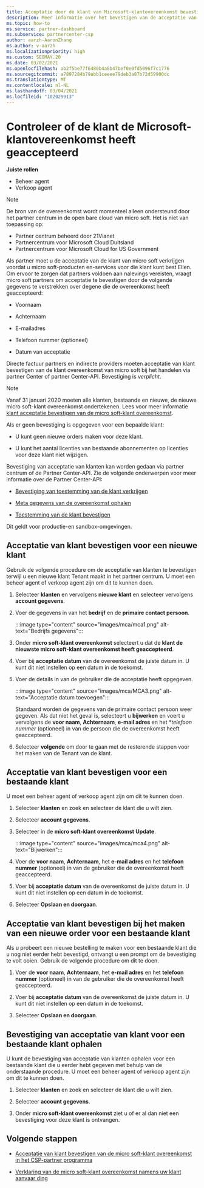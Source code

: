 ```yaml
---
title: Acceptatie door de klant van Microsoft-klantovereenkomst bevestigen
description: Meer informatie over het bevestigen van de acceptatie van de klant door de klant overeenkomst van micro soft. Dit kan nodig zijn om micro soft-producten en-services voor klanten te best Ellen.
ms.topic: how-to
ms.service: partner-dashboard
ms.subservice: partnercenter-csp
author: aarzh-AaronZhang
ms.author: v-aarzh
ms.localizationpriority: high
ms.custom: SEOMAY.20
ms.date: 03/02/2021
ms.openlocfilehash: ab2f5be77f6480b4a8b47bef0e0fd5096f7c1776
ms.sourcegitcommit: a7897284b79abb1ceeee79deb3a87b72d59900dc
ms.translationtype: MT
ms.contentlocale: nl-NL
ms.lasthandoff: 03/04/2021
ms.locfileid: "102029913"
---
```

# <a name="confirm-customer-acceptance-of-the-microsoft-customer-agreement"></a>Controleer of de klant de Microsoft-klantovereenkomst heeft geaccepteerd


**Juiste rollen**

- Beheer agent
- Verkoop agent

> [!NOTE]
> De bron van de overeenkomst wordt momenteel alleen ondersteund door het partner centrum in de open bare cloud van micro soft. Het is niet van toepassing op:
> * Partner centrum beheerd door 21Vianet
> * Partnercentrum voor Microsoft Cloud Duitsland
> * Partnercentrum voor Microsoft Cloud for US Government


Als partner moet u de acceptatie van de klant van micro soft verkrijgen voordat u micro soft-producten en-services voor die klant kunt best Ellen. Om ervoor te zorgen dat partners voldoen aan nalevings vereisten, vraagt micro soft partners om acceptatie te bevestigen door de volgende gegevens te verstrekken over degene die de overeenkomst heeft geaccepteerd:

- Voornaam

- Achternaam

- E-mailadres

- Telefoon nummer (optioneel)

- Datum van acceptatie

Directe factuur partners en indirecte providers moeten acceptatie van klant bevestigen van de klant overeenkomst van micro soft bij het handelen via partner Center of partner Center-API. Bevestiging is *verplicht*.

>[!NOTE]
>Vanaf 31 januari 2020 moeten alle klanten, bestaande en nieuwe, de nieuwe micro soft-klant overeenkomst ondertekenen. Lees voor meer informatie [klant acceptatie bevestigen van de micro soft-klant overeenkomst](confirm-customer-agreement.md).

Als er geen bevestiging is opgegeven voor een bepaalde klant:

- U kunt geen nieuwe orders maken voor deze klant.

- U kunt het aantal licenties van bestaande abonnementen op licenties voor deze klant niet wijzigen.

Bevestiging van acceptatie van klanten kan worden gedaan via partner centrum of de Partner Center-API. Zie de volgende onderwerpen voor meer informatie over de Partner Center-API:

- [Bevestiging van toestemming van de klant verkrijgen](/partner-center/develop/get-confirmation-of-customer-consent)

- [Meta gegevens van de overeenkomst ophalen](/partner-center/develop/get-agreement-metadata)

- [Toestemming van de klant bevestigen](/partner-center/develop/confirm-customer-consent)

Dit geldt voor productie-en sandbox-omgevingen.

## <a name="confirm-customer-acceptance-for-a-new-customer"></a>Acceptatie van klant bevestigen voor een nieuwe klant

Gebruik de volgende procedure om de acceptatie van klanten te bevestigen terwijl u een nieuwe klant Tenant maakt in het partner centrum. U moet een beheer agent of verkoop agent zijn om dit te kunnen doen.

1. Selecteer **klanten** en vervolgens **nieuwe klant** en selecteer vervolgens **account gegevens**.

2. Voer de gegevens in van het **bedrijf** en de **primaire contact persoon**.

   :::image type="content" source="images/mca/mca1.png" alt-text="Bedrijfs gegevens":::

3. Onder **micro soft-klant overeenkomst** selecteert u dat de **klant de nieuwste micro soft-klant overeenkomst heeft geaccepteerd**.

4. Voer bij **acceptatie datum** van de overeenkomst de juiste datum in. U kunt dit niet instellen op een datum in de toekomst.

5. Voer de details in van de gebruiker die de acceptatie heeft opgegeven.

   :::image type="content" source="images/mca/MCA3.png" alt-text="Acceptatie datum toevoegen":::

   Standaard worden de gegevens van de primaire contact persoon weer gegeven. Als dat niet het geval is, selecteert u **bijwerken** en voert u vervolgens de **voor naam**, **Achternaam**, **e-mail adres** en het **telefoon nummer* (optioneel) in van de persoon die de overeenkomst heeft geaccepteerd.

6. Selecteer **volgende** om door te gaan met de resterende stappen voor het maken van de Tenant van de klant.

## <a name="confirm-customer-acceptance-for-an-existing-customer"></a>Acceptatie van klant bevestigen voor een bestaande klant

U moet een beheer agent of verkoop agent zijn om dit te kunnen doen.

1. Selecteer **klanten** en zoek en selecteer de klant die u wilt zien.

2. Selecteer **account gegevens**.

3. Selecteer in de **micro soft-klant overeenkomst** **Update**.

   :::image type="content" source="images/mca/mca4.png" alt-text="Bijwerken":::

4. Voer de **voor naam**, **Achternaam**, het **e-mail adres** en het **telefoon nummer** (optioneel) in van de gebruiker die de overeenkomst heeft geaccepteerd.

5. Voer bij **acceptatie datum** van de overeenkomst de juiste datum in. U kunt dit niet instellen op een datum in de toekomst.

6. Selecteer **Opslaan en doorgaan**.

## <a name="confirm-customer-acceptance-while-creating-new-order-for-an-existing-customer"></a>Acceptatie van klant bevestigen bij het maken van een nieuwe order voor een bestaande klant

Als u probeert een nieuwe bestelling te maken voor een bestaande klant die u nog niet eerder hebt bevestigd, ontvangt u een prompt om de bevestiging te volt ooien. Gebruik de volgende procedure om dit te doen.

1. Voer de **voor naam**, **Achternaam**, het **e-mail adres** en het **telefoon nummer** (optioneel) in van de gebruiker die de overeenkomst heeft geaccepteerd.

2. Voer bij **acceptatie datum** van de overeenkomst de juiste datum in. U kunt dit niet instellen op een datum in de toekomst.

3. Selecteer **Opslaan en doorgaan**.

## <a name="retrieve-confirmation-of-customer-acceptance-for-an-existing-customer"></a>Bevestiging van acceptatie van klant voor een bestaande klant ophalen

U kunt de bevestiging van acceptatie van klanten ophalen voor een bestaande klant die u eerder hebt gegeven met behulp van de onderstaande procedure. U moet een beheer agent of verkoop agent zijn om dit te kunnen doen.

1. Selecteer **klanten** en zoek en selecteer de klant die u wilt zien.

2. Selecteer **account gegevens**.

3. Onder **micro soft-klant overeenkomst** ziet u of er al dan niet een bevestiging voor deze klant is ontvangen.

## <a name="next-steps"></a>Volgende stappen

- [Acceptatie van klant bevestigen van de micro soft-klant overeenkomst in het CSP-partner programma](confirm-customer-agreement.md)

- [Verklaring van de micro soft-klant overeenkomst namens uw klant aanvaar ding](attest-acceptance-customer-agreement.md)